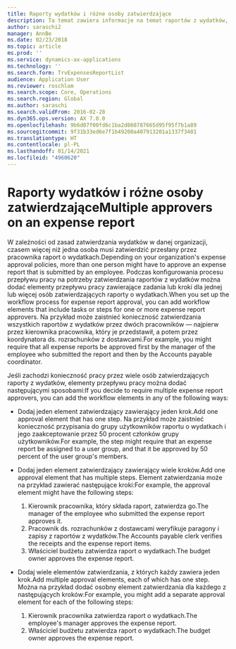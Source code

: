 ```yaml
---
title: Raporty wydatków i różne osoby zatwierdzające
description: Ta temat zawiera informacje na temat raportów z wydatków, które wymagają zatwierdzenia przez większą liczbę osób.
author: saraschi2
manager: AnnBe
ms.date: 02/23/2018
ms.topic: article
ms.prod: ''
ms.service: dynamics-ax-applications
ms.technology: ''
ms.search.form: TrvExpensesReportList
audience: Application User
ms.reviewer: roschlom
ms.search.scope: Core, Operations
ms.search.region: Global
ms.author: saraschi
ms.search.validFrom: 2016-02-28
ms.dyn365.ops.version: AX 7.0.0
ms.openlocfilehash: 9b6d07f00fd6c1ba2d860787665d95f95f7b1a89
ms.sourcegitcommit: 9f31b33ed6e7f1b49200a407913201a1337f3401
ms.translationtype: HT
ms.contentlocale: pl-PL
ms.lasthandoff: 01/14/2021
ms.locfileid: "4960620"
---
```

# <a name="multiple-approvers-on-an-expense-report"></a><span data-ttu-id="432ae-103">Raporty wydatków i różne osoby zatwierdzające</span><span class="sxs-lookup"><span data-stu-id="432ae-103">Multiple approvers on an expense report</span></span>

<span data-ttu-id="432ae-104">W zależności od zasad zatwierdzania wydatków w danej organizacji, czasem więcej niż jedna osoba musi zatwierdzić przesłany przez pracownika raport o wydatkach.</span><span class="sxs-lookup"><span data-stu-id="432ae-104">Depending on your organization's expense approval policies, more than one person might have to approve an expense report that is submitted by an employee.</span></span> <span data-ttu-id="432ae-105">Podczas konfigurowania procesu przepływu pracy na potrzeby zatwierdzania raportów z wydatków można dodać elementy przepływu pracy zawierające zadania lub kroki dla jednej lub więcej osób zatwierdzających raporty o wydatkach.</span><span class="sxs-lookup"><span data-stu-id="432ae-105">When you set up the workflow process for expense report approval, you can add workflow elements that include tasks or steps for one or more expense report approvers.</span></span> <span data-ttu-id="432ae-106">Na przykład może zaistnieć konieczność zatwierdzania wszystkich raportów z wydatków przez dwóch pracowników — najpierw przez kierownika pracownika, który je przedstawił, a potem przez koordynatora ds. rozrachunków z dostawcami.</span><span class="sxs-lookup"><span data-stu-id="432ae-106">For example, you might require that all expense reports be approved first by the manager of the employee who submitted the report and then by the Accounts payable coordinator.</span></span>

<span data-ttu-id="432ae-107">Jeśli zachodzi konieczność pracy przez wiele osób zatwierdzających raporty z wydatków, elementy przepływu pracy można dodać następującymi sposobami:</span><span class="sxs-lookup"><span data-stu-id="432ae-107">If you decide to require multiple expense report approvers, you can add the workflow elements in any of the following ways:</span></span>

- <span data-ttu-id="432ae-108">Dodaj jeden element zatwierdzający zawierający jeden krok.</span><span class="sxs-lookup"><span data-stu-id="432ae-108">Add one approval element that has one step.</span></span> <span data-ttu-id="432ae-109">Na przykład może zaistnieć konieczność przypisania do grupy użytkowników raportu o wydatkach i jego zaakceptowanie przez 50 procent członków grupy użytkowników.</span><span class="sxs-lookup"><span data-stu-id="432ae-109">For example, the step might require that an expense report be assigned to a user group, and that it be approved by 50 percent of the user group's members.</span></span>
- <span data-ttu-id="432ae-110">Dodaj jeden element zatwierdzający zawierający wiele kroków.</span><span class="sxs-lookup"><span data-stu-id="432ae-110">Add one approval element that has multiple steps.</span></span> <span data-ttu-id="432ae-111">Element zatwierdzania może na przykład zawierać następujące kroki:</span><span class="sxs-lookup"><span data-stu-id="432ae-111">For example, the approval element might have the following steps:</span></span>

    1. <span data-ttu-id="432ae-112">Kierownik pracownika, który składa raport, zatwierdza go.</span><span class="sxs-lookup"><span data-stu-id="432ae-112">The manager of the employee who submitted the expense report approves it.</span></span>
    2. <span data-ttu-id="432ae-113">Pracownik ds. rozrachunków z dostawcami weryfikuje paragony i zapisy z raportów z wydatków.</span><span class="sxs-lookup"><span data-stu-id="432ae-113">The Accounts payable clerk verifies the receipts and the expense report items.</span></span>
    3. <span data-ttu-id="432ae-114">Właściciel budżetu zatwierdza raport o wydatkach.</span><span class="sxs-lookup"><span data-stu-id="432ae-114">The budget owner approves the expense report.</span></span>

- <span data-ttu-id="432ae-115">Dodaj wiele elementów zatwierdzania, z których każdy zawiera jeden krok.</span><span class="sxs-lookup"><span data-stu-id="432ae-115">Add multiple approval elements, each of which has one step.</span></span> <span data-ttu-id="432ae-116">Można na przykład dodać osobny element zatwierdzania dla każdego z następujących kroków:</span><span class="sxs-lookup"><span data-stu-id="432ae-116">For example, you might add a separate approval element for each of the following steps:</span></span>

    1. <span data-ttu-id="432ae-117">Kierownik pracownika zatwierdza raport o wydatkach.</span><span class="sxs-lookup"><span data-stu-id="432ae-117">The employee's manager approves the expense report.</span></span>
    2. <span data-ttu-id="432ae-118">Właściciel budżetu zatwierdza raport o wydatkach.</span><span class="sxs-lookup"><span data-stu-id="432ae-118">The budget owner approves the expense report.</span></span>
